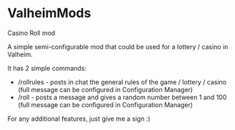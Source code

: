 # ValheimMods


Casino Roll mod


A simple semi-configurable mod that could be used for a lottery / casino in Valheim. 

It has 2 simple commands: 

* /rollrules - posts in chat the general rules of the game / lottery / casino (full message can be configured in Configuration Manager)
* /roll - posts a message and gives a random number between 1 and 100 (full message can be configured in Configuration Manager)


For any additional features, just give me a sign :) 
